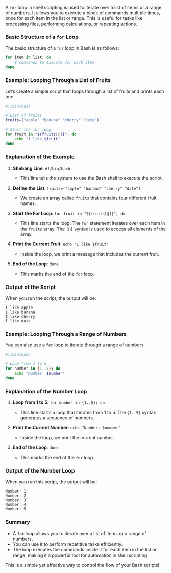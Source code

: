 A `for` loop in shell scripting is used to iterate over a list of items or a range of numbers. It allows you to execute a block of commands multiple times, once for each item in the list or range. This is useful for tasks like processing files, performing calculations, or repeating actions.

### Basic Structure of a `for` Loop

The basic structure of a `for` loop in Bash is as follows:

```bash
for item in list; do
    # commands to execute for each item
done
```

### Example: Looping Through a List of Fruits

Let’s create a simple script that loops through a list of fruits and prints each one.

```bash
#!/bin/bash

# List of fruits
fruits=("apple" "banana" "cherry" "date")

# Start the for loop
for fruit in "${fruits[@]}"; do
    echo "I like $fruit"
done
```

### Explanation of the Example

1. **Shebang Line**: `#!/bin/bash`
   - This line tells the system to use the Bash shell to execute the script.

2. **Define the List**: `fruits=("apple" "banana" "cherry" "date")`
   - We create an array called `fruits` that contains four different fruit names.

3. **Start the For Loop**: `for fruit in "${fruits[@]}"; do`
   - This line starts the loop. The `for` statement iterates over each item in the `fruits` array. The `[@]` syntax is used to access all elements of the array.

4. **Print the Current Fruit**: `echo "I like $fruit"`
   - Inside the loop, we print a message that includes the current fruit.

5. **End of the Loop**: `done`
   - This marks the end of the `for` loop.

### Output of the Script

When you run the script, the output will be:

```
I like apple
I like banana
I like cherry
I like date
```

### Example: Looping Through a Range of Numbers

You can also use a `for` loop to iterate through a range of numbers.

```bash
#!/bin/bash

# Loop from 1 to 5
for number in {1..5}; do
    echo "Number: $number"
done
```

### Explanation of the Number Loop

1. **Loop from 1 to 5**: `for number in {1..5}; do`
   - This line starts a loop that iterates from 1 to 5. The `{1..5}` syntax generates a sequence of numbers.

2. **Print the Current Number**: `echo "Number: $number"`
   - Inside the loop, we print the current number.

3. **End of the Loop**: `done`
   - This marks the end of the `for` loop.

### Output of the Number Loop

When you run this script, the output will be:

```
Number: 1
Number: 2
Number: 3
Number: 4
Number: 5
```

### Summary

- A `for` loop allows you to iterate over a list of items or a range of numbers.
- You can use it to perform repetitive tasks efficiently.
- The loop executes the commands inside it for each item in the list or range, making it a powerful tool for automation in shell scripting.

This is a simple yet effective way to control the flow of your Bash scripts!